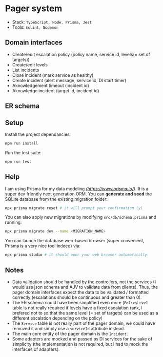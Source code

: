# Pager system

- Stack: `TypeScript, Node, Prisma, Jest`
- Tools: `Eslint, Nodemon`

## Domain interfaces

- Create/edit escalation policy (policy name, service id, levels(= set of targets))
- Create/edit levels
- List incidents
- Close incident (mark service as healthy)
- Create incident (alert message, service id, DI start timer)
- Aknowledgement timeout (incident id)
- Aknowledge incident (target id, incident id)

## ER schema

## Setup

Install the project dependancies:

```sh
npm run install
```

Run the test suite:

```sh
npm run test
```

## Help

I am using Prisma for my data modeling _(https://www.prisma.io/)_. It is a super dev friendly next generation ORM.
You can **generate and seed** the SQLite database from the existing migration folder:

```sh
npx prisma migrate reset # it will prompt your confirmation (y)
```

You can also apply new migrations by modifying `src/db/schema.prisma` and running:

```sh
npx prisma migrate dev --name <MIGRATION_NAME>
```

You can launch the database web-based browser (super convenient, Prisma is a very nice tool indeed) via:

```sh
npx prisma studio # it should open your web browser automatically
```

## Notes

- Data validation should be handled by the controllers, not the services (I would use json schema and AJV to validate data from clients). Thus, the pager domain interfaces
  expect the data to be validated / formatted correctly (escalations should be continuous and greater than 0).
- The ER schema could have been simplified even more (`PolicyLevel` table is not really required if levels have a fixed escalation rank, I prefered not to so that the same level (= set of targets) can be used as a different escalation depending on the policy)
- The `Service` table is not really part of the pager domain, we could have removed it and simply use a `serviceId` attribute instead.
- The main core entity of the pager domain is the `Incident`.
- Some adapters are mocked and passed as DI services for the sake of simplicity (the implementation is not required, but I had to mock the interfaces of adapters).
